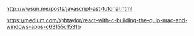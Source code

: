 http://wwsun.me/posts/javascript-ast-tutorial.html 

https://medium.com/@btaylor/react-with-c-building-the-quip-mac-and-windows-apps-c63155c1531b 
